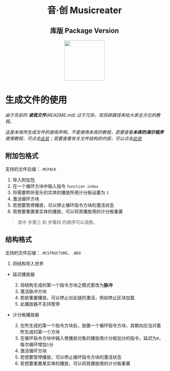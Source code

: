 <h1 align="center">音·创 Musicreater</h1>

<h2 align="center">库版 Package Version</h2>

<p align="center">
<img width="128" height="128" src="https://s1.ax1x.com/2022/05/06/Ouhghj.md.png" >
</p>

#	生成文件的使用

*由于先前的 **读我文件**(README.md) 过于冗杂，现另辟蹊径来给大家全方位的教程。*

*这是本库所生成文件的使用声明，不是使用本库的教程，若要查看**本库的演示程序**使用教程，可点击[此处](%E5%8A%9F%E8%83%BD%E4%BD%BF%E7%94%A8%E8%AF%B4%E6%98%8E.md)；若要查看有关文件结构的内容，可以点击[此处](./%E7%94%9F%E6%88%90%E6%96%87%E4%BB%B6%E7%BB%93%E6%9E%84%E8%AF%B4%E6%98%8E.md)*

##	附加包格式

支持的文件后缀：`.MCPACK`

1.	导入附加包
2.	在一个循环方块中输入指令 `function index`
3.	将需要聆听音乐的实体的播放所用计分板设置为 `1`
4.	激活循环方块
5.	若想要暂停播放，可以停止循环指令方块的激活状态
6.	若想要重置某实体的播放，可以将其播放用的计分板重置

>	其中 步骤三 和 步骤四 的顺序可以调换。

##	结构格式

支持的文件后缀：`.MCSTRUCTURE`、`.BDX`

1.	将结构导入世界

-	延迟播放器
	
	2.	将结构生成的第一个指令方块之模式更改为**脉冲**
	3.	激活脉冲方块
	4.	若欲重置播放，可以停止对此链的激活，例如停止区块加载
	5.	此播放器不支持暂停

-	计分板播放器

	2.	在所生成的第一个指令方块前，放置一个循环指令方块，其朝向应当对着所生成的第一个方块
	3.	在循环指令方块中输入使播放对象的播放用计分板加分的指令，延迟为`0`，每次循环增加`1`分
	4.	激活循环方块
	5.	若想要暂停播放，可以停止循环指令方块的激活状态
	6.	若想要重置某实体的播放，可以将其播放用的计分板重置


